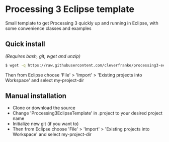 # Processing 3 Eclipse template

Small template to get Processing 3 quickly up and running in Eclipse, with some convenience
classes and examples


## Quick install 

*(Requires bash, git, wget and unzip)*

```bash
$ wget -q https://raw.githubusercontent.com/cleverfranke/processing3-eclipse-template/feature/simple-setup/setup.sh && bash setup.sh MyProjectName my-project-dir 
```

Then from Eclipse choose 'File' > 'Import' > 'Existing projects into Workspace' and
select my-project-dir


## Manual installation

* Clone or download the source
* Change 'Processing3EclipseTemplate' in .project to your desired project name
* Initialize new git (if you want to)
* Then from Eclipse choose 'File' > 'Import' > 'Existing projects into Workspace' and select my-project-dir

